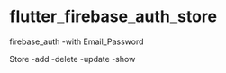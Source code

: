 # flutter_firebase_auth_store

firebase_auth 
-with Email_Password

Store
-add
-delete
-update
-show

